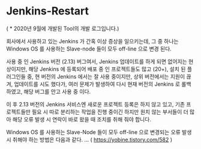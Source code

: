 # Jenkins-Restart 
 
( * 2020년 9월에 개발된 Tool의 개발 로그입니다.)

회사에서 사용하고 있는 Jenkins 가 간혹 이상 증상을 일으키는데, 그 중 하나는 Windows OS 를 사용하는 Slave-node 들이 모두 off-line 으로 변경 된다.

사용 중 인 Jenkins 버전 (2.13) 버그여서, Jenkins 업데이트를 하게 되면 없어지는 현상이지만, 해당 Jenkins 에 등록되어 배포 중 인 프로젝트들도 많고 (20+), 설치 된 플러그인들 중, 현 버전의 Jenkins 에서는 잘 사용 중이지만, 상위 버전에서는 지원이 끊겨, 업데이트를 시도 했다가, 여러 문제가 발생하여 다시 현재 버전의 Jenkins 로 롤백하였고, 해당 버그를 안고 사용 중 이다.

이 후 2.13 버전의 Jenkins 서비스엔 새로운 프로젝트 등록은 하지 않고 있고, 기존 프로젝트들만 필요 시 따로 분리하는 작업을 진행 중이긴 하지만 원치 않는 부서들이 더 많아 해당 오류 발생 시 연락이 바로 왔을 때 조치를 취해 줘야 합니다.

Windows OS 를 사용하는 Slave-Node 들이 모두 off-line 으로 변경되는 오류 발생 시 취해야 하는 방법은 다음과 같다. ... ( https://yobine.tistory.com/582 )
